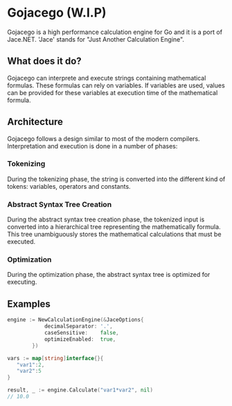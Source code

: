 # Gojacego (W.I.P)
Gojacego is a high performance calculation engine for Go and it is a port of Jace.NET. 'Jace' stands for "Just Another Calculation Engine".
 
## What does it do?
Gojacego can interprete and execute strings containing mathematical formulas. These formulas can rely on variables. If variables are used, values can be provided for these variables at execution time of the mathematical formula.

## Architecture
Gojacego follows a design similar to most of the modern compilers. Interpretation and execution is done in a number of phases:

### Tokenizing
During the tokenizing phase, the string is converted into the different kind of tokens: variables, operators and constants.
### Abstract Syntax Tree Creation
During the abstract syntax tree creation phase, the tokenized input is converted into a hierarchical tree representing the mathematically formula. This tree unambiguously stores the mathematical calculations that must be executed.
### Optimization
During the optimization phase, the abstract syntax tree is optimized for executing.

## Examples 

```go
engine := NewCalculationEngine(&JaceOptions{
			decimalSeparator: '.',
			caseSensitive:    false,
			optimizeEnabled:  true,
		})

vars := map[string]interface{}{
   "var1":2,
   "var2":5
}

result, _ := engine.Calculate("var1*var2", nil)
// 10.0
```
